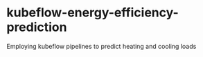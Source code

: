 # kubeflow-energy-efficiency-prediction
Employing kubeflow pipelines to predict heating and cooling loads
